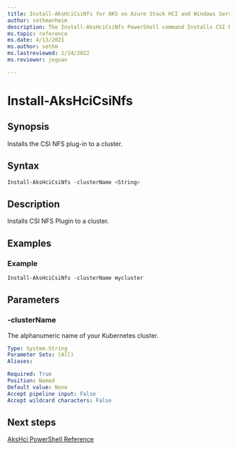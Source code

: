 ```yaml
---
title: Install-AksHciCsiNfs for AKS on Azure Stack HCI and Windows Server
author: sethmanheim
description: The Install-AksHciCsiNfs PowerShell command Installs CSI NFS Plugin to a cluster
ms.topic: reference
ms.date: 4/13/2021
ms.author: sethm 
ms.lastreviewed: 1/14/2022
ms.reviewer: jeguan

---
```


# Install-AksHciCsiNfs

## Synopsis
Installs the CSI NFS plug-in to a cluster.

## Syntax

```powershell
Install-AksHciCsiNfs -clusterName <String>                       
```

## Description
Installs CSI NFS Plugin to a cluster.

## Examples

### Example

```PowerShell
Install-AksHciCsiNfs -clusterName mycluster
```

## Parameters

### -clusterName
The alphanumeric name of your Kubernetes cluster.

```yaml
Type: System.String
Parameter Sets: (All)
Aliases:

Required: True
Position: Named
Default value: None
Accept pipeline input: False
Accept wildcard characters: False
```
## Next steps

[AksHci PowerShell Reference](index.md)